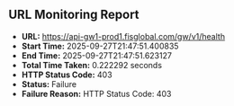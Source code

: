 ## URL Monitoring Report

- **URL:** https://api-gw1-prod1.fisglobal.com/gw/v1/health
- **Start Time:** 2025-09-27T21:47:51.400835
- **End Time:** 2025-09-27T21:47:51.623127
- **Total Time Taken:** 0.222292 seconds
- **HTTP Status Code:** 403
- **Status:** Failure
- **Failure Reason:** HTTP Status Code: 403
